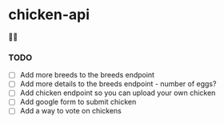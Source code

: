 # chicken-api
🐔🌐

### TODO
- [ ] Add more breeds to the breeds endpoint
- [ ] Add more details to the breeds endpoint - number of eggs?
- [ ] Add chicken endpoint so you can upload your own chicken
- [ ] Add google form to submit chicken
- [ ] Add a way to vote on chickens